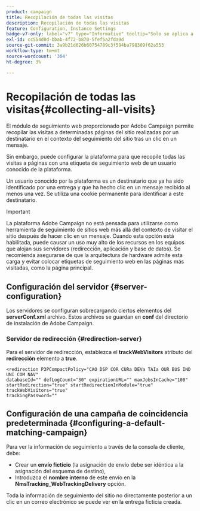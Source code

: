 ```yaml
---
product: campaign
title: Recopilación de todas las visitas
description: Recopilación de todas las visitas
feature: Configuration, Instance Settings
badge-v7-only: label="v7" type="Informative" tooltip="Solo se aplica a Campaign Classic v7"
exl-id: cc554d0d-bbab-4f72-b870-5fef5a2fda9d
source-git-commit: 3a9b21d626b60754789c3f594ba798309f62a553
workflow-type: tm+mt
source-wordcount: '304'
ht-degree: 3%

---
```


# Recopilación de todas las visitas{#collecting-all-visits}

El módulo de seguimiento web proporcionado por Adobe Campaign permite recopilar las visitas a determinadas páginas del sitio realizadas por un destinatario en el contexto del seguimiento del sitio tras un clic en un mensaje.

Sin embargo, puede configurar la plataforma para que recopile todas las visitas a páginas con una etiqueta de seguimiento web de un usuario conocido de la plataforma.

Un usuario conocido por la plataforma es un destinatario que ya ha sido identificado por una entrega y que ha hecho clic en un mensaje recibido al menos una vez. Se utiliza una cookie permanente para identificar a este destinatario.

>[!IMPORTANT]
>
>La plataforma Adobe Campaign no está pensada para utilizarse como herramienta de seguimiento de sitios web más allá del contexto de visitar el sitio después de hacer clic en un mensaje. Cuando esta opción está habilitada, puede causar un uso muy alto de los recursos en los equipos que alojan sus servidores (redirección, aplicación y base de datos). Se recomienda asegurarse de que la arquitectura de hardware admite esta carga y evitar colocar etiquetas de seguimiento web en las páginas más visitadas, como la página principal.

## Configuración del servidor {#server-configuration}

Los servidores se configuran sobrecargando ciertos elementos del **serverConf.xml** archivo. Estos archivos se guardan en **conf** del directorio de instalación de Adobe Campaign.

### Servidor de redirección {#redirection-server}

Para el servidor de redirección, establezca el **trackWebVisitors** atributo del **redirección** elemento a **true**.

```
<redirection P3PCompactPolicy="CAO DSP COR CURa DEVa TAIa OUR BUS IND UNI COM NAV"
databaseId="" defLogCount="30" expirationURL="" maxJobsInCache="100"
startRedirection="true" startRedirectionInModule="true" trackWebVisitors="true"
trackingPassword=""
```

## Configuración de una campaña de coincidencia predeterminada {#configuring-a-default-matching-campaign}

Para ver la información de seguimiento a través de la consola de cliente, debe:

* Crear un **envío ficticio** (la asignación de envío debe ser idéntica a la asignación del esquema de destino),
* Introduzca el **nombre interno** de este envío en la **NmsTracking_WebTrackingDelivery** opción.

Toda la información de seguimiento del sitio no directamente posterior a un clic en un correo electrónico se puede ver en la entrega ficticia creada.
